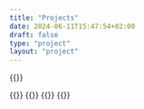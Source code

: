 ```yaml
---
title: "Projects"
date: 2024-06-11T15:47:54+02:00
draft: false
type: "project"
layout: "project"
---
```


{{<divider>}}

<div class="projects-wrapper">
        {{<project title="This website" link="/" summary="A portfolio of sorts. And a way for me to learn web development." state="1">}}
        {{<project title="2P" link="/projects/p2" summary="A (probably not so secure) Password manager written with JavaFX & Python" state="4">}}  
        {{<project title="black" link="/projects/black" summary="A simplistic website theme derived from a (to me) forgotten website" state="2">}}
        {{<project title="$P1 B10tk" link="/projects/comingsoon" summary="Coming soon!" state="2">}}
</div>
